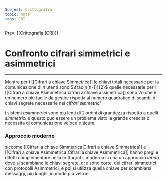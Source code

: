 ```yaml
---
Subject: Crittografia
topic: nota
tags: CRI
---
```


Prev: [[Crittografia (CRI)]]

# Confronto cifrari simmetrici e asimmetrici
---
Mentre per i [[Cifrari a chiave Simmetrica]]  le chiavi totali necessarie per la comunicazione di $n$ utenti sono $\frac{n(n-1)}{2}$  quelle necessarie per i  [[Cifrari a chiave Asimmetrica|cifrari a chiave assimetrica]] sono $2n$ che è un numero piu facile da gestire rispetto al numero quadratico di scambi di chiavi segrete necessarie nei _cifrari simmetrici_


i sistemi _asimmetrici_ sono piu lenti di 2 ordini di grandezza rispetto a quelli _simmetrici_ e questo puo essere un problema visto la grande crescita di necessita di comunicazione veloce e sicura.


### Approccio moderno
siccome [[Cifrari a chiave Simmetrica|Cifrari a chiave Simmetrica]] e [[Cifrari a chiave Asimmetrica|Cifrari a chiave Asimmetrica]] hanno pregi e difetti complementare nella crittografia moderna si una un approccio _ibrido_ dove si scambiano le chiavi segrete, che sono corte, dei cifrari simmetrici con protocolli Asimmetrici, e poi si utilizza quella chiave per scambiarsi messaggi, piu lunghi, in modo piu veloce 


